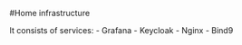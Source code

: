 #Home infrastructure

  It consists of services: 
    - Grafana 
    - Keycloak 
    - Nginx 
    - Bind9

